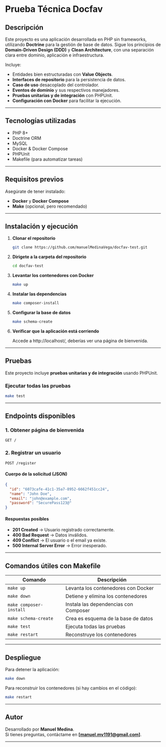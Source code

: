 # Prueba Técnica Docfav

## Descripción

Este proyecto es una aplicación desarrollada en PHP sin frameworks, utilizando **Doctrine** para la gestión de base de datos. Sigue los principios de **Domain-Driven Design (DDD)** y **Clean Architecture**, con una separación clara entre dominio, aplicación e infraestructura.

Incluye:

- Entidades bien estructuradas con **Value Objects**.
- **Interfaces de repositorio** para la persistencia de datos.
- **Caso de uso** desacoplado del controlador.
- **Eventos de dominio** y sus respectivos manejadores.
- **Pruebas unitarias y de integración** con PHPUnit.
- **Configuración con Docker** para facilitar la ejecución.

---

## Tecnologías utilizadas

- PHP 8+
- Doctrine ORM
- MySQL
- Docker & Docker Compose
- PHPUnit
- Makefile (para automatizar tareas)

---

## Requisitos previos

Asegúrate de tener instalado:

- **Docker** y **Docker Compose**
- **Make** (opcional, pero recomendado)

---

## Instalación y ejecución

1. **Clonar el repositorio**
   ```sh
   git clone https://github.com/manuelMedinaVega/docfav-test.git

2. **Dirigete a la carpeta del repositorio**
   ```sh
   cd docfav-test

3. **Levantar los contenedores con Docker**
   ```sh
   make up

4. **Instalar las dependencias**
   ```sh
   make composer-install

5. **Configurar la base de datos**
   ```sh
   make schema-create

6. **Verificar que la aplicación está corriendo**

   Accede a http://localhost/, deberías ver una página de bienvenida.

---

## Pruebas

Este proyecto incluye **pruebas unitarias y de integración** usando PHPUnit.

### Ejecutar todas las pruebas
```sh
make test
```

---

## Endpoints disponibles

### 1. Obtener página de bienvenida
```http
GET /
```

### 2. Registrar un usuario
```http
POST /register
```
#### Cuerpo de la solicitud (JSON)
```json
{
  "id": "6073cafe-41c1-35a7-8952-6662f451cc24",
  "name": "John Doe",
  "email": "john@example.com",
  "password": "SecurePass123@"
}
```
#### Respuestas posibles
- **201 Created** → Usuario registrado correctamente.
- **400 Bad Request** → Datos inválidos.
- **409 Conflict** → El usuario o el email ya existe.
- **500 Internal Server Error** → Error inesperado.

---

## Comandos útiles con Makefile

| Comando             | Descripción |
|---------------------|-------------|
| `make up`          | Levanta los contenedores con Docker |
| `make down`        | Detiene y elimina los contenedores |
| `make composer-install`     | Instala las dependencias con Composer |
| `make schema-create`     | Crea es esquema de la base de datos |
| `make test`        | Ejecuta todas las pruebas |
| `make restart`        | Reconstruye los contenedores |

---

## Despliegue

Para detener la aplicación:
```sh
make down
```
Para reconstruir los contenedores (si hay cambios en el código):
```sh
make restart
```

---

## Autor

Desarrollado por **Manuel Medina**.  
Si tienes preguntas, contáctame en **[manuel.mv1191@gmail.com]**.

---

